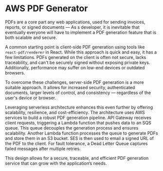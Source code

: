 # AWS PDF Generator

PDFs are a core part any web applications, used for sending invoices, reports, or signed documents — As s developer, it is inevitable that eventually everyone will have to implement a PDF generation feature that is both scalable and secure.

A common starting point is client-side PDF generation using tools like `react-pdf/renderer` in React. While this approach is quick and easy, it has a few limitations. PDFs generated on the client is often not secure, lacks traceability, and can't be securely signed without exposing private keys. Additionally, performance may suffer on low-end devices or outdated browsers.

To overcome these challenges, server-side PDF generation is a more suitable approach. It allows for increased security, authenticated documents, larger levels of control, and consistency — regardless of the user's device or browser.

Leveraging serverless architecture enhances this even further by offering scalability, resilience, and cost-efficiency. The architecture uses AWS services to build a robust PDF generation pipeline. API Gateway receives client requests, triggering a Lambda function that pushes data to an SQS queue. This queue decouples the generation process and ensures scalability. Another Lambda function processes the queue to generate PDFs and store them in an S3 bucket. SES is then used to email a signed URL of the PDF to the client. For fault tolerance, a Dead Letter Queue captures failed messages after multiple retries.

This design allows for a secure, traceable, and efficient PDF generation service that can grow with the application’s needs.
